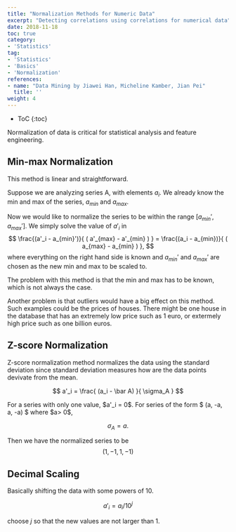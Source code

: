 ```yaml
---
title: "Normalization Methods for Numeric Data"
excerpt: "Detecting correlations using correlations for numerical data"
date: 2018-11-18
toc: true
category:
- 'Statistics'
tag:
- 'Statistics'
- 'Basics'
- 'Normalization'
references:
- name: "Data Mining by Jiawei Han, Micheline Kamber, Jian Pei"
  title: ''
weight: 4
---
```



* ToC
{:toc}

Normalization of data is critical for statistical analysis and feature engineering.

## Min-max Normalization

This method is linear and straightforward.

Suppose we are analyzing series A, with elements $a_i$. We already know the min and max of the series, $a_{min}$ and $a_{max}$.

Now we would like to normalize the series to be within the range $[a_{min}', a_{max}']$. We simply solve the value of $a' _ i$ in 
$$
\frac{(a'_i - a_{min}')}{ ( a'_{max} - a'_{min}  ) } = \frac{(a_i - a_{min})}{ ( a_{max} - a_{min}  ) },
$$
where everything on the right hand side is known and $a_{min}'$ and $a_{max}'$ are chosen as the new min and max to be scaled to.

<div class="notes--warning" markdown="1">
The problem with this method is that the min and max has to be known, which is not always the case.

Another problem is that outliers would have a big effect on this method. Such examples could be the prices of houses. There might be one house in the database that has an extremely low price such as 1 euro, or extermely high price such as one billion euros.
</div>

## Z-score Normalization

Z-score normalization method normalizes the data using the standard deviation since standard deviation measures how are the data points devivate from the mean.

$$
a'_i = \frac{ (a_i - \bar A) }{ \sigma_A }
$$

<div class="notes--info" markdown="1">
For a series with only one value, $a'_i = 0$. For series of the form $ (a, -a, a, -a) $ where $a> 0$,

$$
\sigma_A = a.
$$

Then we have the normalized series to be
$$
( 1, -1, 1, -1 )
$$
</div>

## Decimal Scaling

Basically shifting the data with some powers of 10.

$$
a'_i = a_i/ 10^j
$$

choose $j$ so that the new values are not larger than 1.
